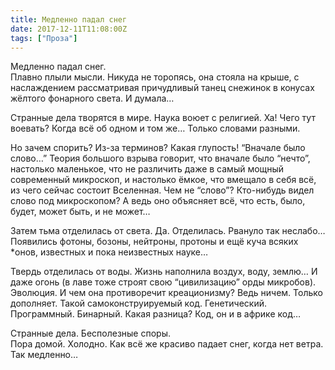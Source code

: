 ```yaml
---
title: Медленно падал снег
date: 2017-12-11T11:08:00Z
tags: ["Проза"]
---
```


Медленно падал снег.  
Плавно плыли мысли. Никуда не торопясь, она стояла на крыше, с наслаждением рассматривая причудливый танец снежинок в конусах жёлтого фонарного света. И думала…

Странные дела творятся в мире. Наука воюет с религией. Ха! Чего тут воевать? Когда всё об одном и том же… Только словами разными.

Но зачем спорить? Из-за терминов? Какая глупость! “Вначале было слово…” Теория большого взрыва говорит, что вначале было “нечто”, настолько маленькое, что не различить даже в самый мощный современный микроскоп, и настолько ёмкое, что вмещало в себя всё, из чего сейчас состоит Вселенная. Чем не “слово”? Кто-нибудь видел слово под микроскопом? А ведь оно объясняет всё, что есть, было, будет, может быть, и не может…

Затем тьма отделилась от света. Да. Отделилась. Рвануло так неслабо… Появились фотоны, бозоны, нейтроны, протоны и ещё куча всяких \*онов, известных и пока неизвестных науке…

Твердь отделилась от воды. Жизнь наполнила воздух, воду, землю… И даже огонь (в лаве тоже строят свою “цивилизацию” орды микробов). Эволюция. И чем она противоречит креационизму? Ведь ничем. Только дополняет. Такой самоконструируемый код. Генетический. Программный. Бинарный. Какая разница? Код, он и в африке код…

Странные дела. Бесполезные споры.  
Пора домой. Холодно. Как всё же красиво падает снег, когда нет ветра. Так медленно…  
